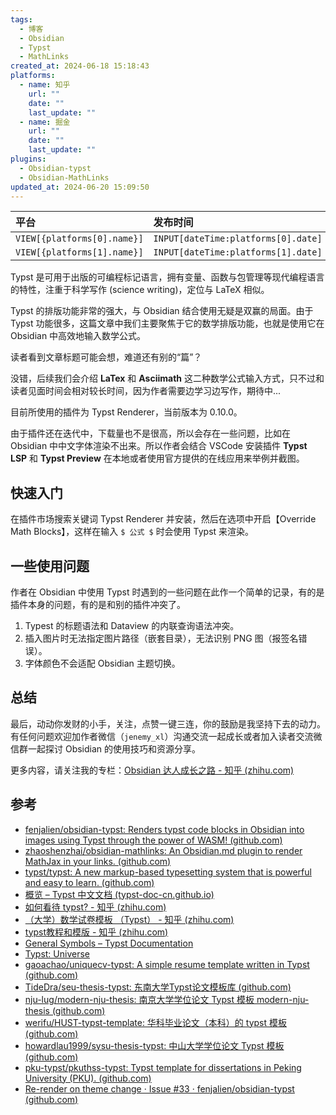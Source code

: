```yaml
---
tags:
  - 博客
  - Obsidian
  - Typst
  - MathLinks
created_at: 2024-06-18 15:18:43
platforms:
  - name: 知乎
    url: ""
    date: ""
    last_update: ""
  - name: 掘金
    url: ""
    date: ""
    last_update: ""
plugins:
  - Obsidian-typst
  - Obsidian-MathLinks
updated_at: 2024-06-20 15:09:50
---
```


| 平台                          | 发布时间                                | 更新时间                                       | 文章地址                           |
| :-------------------------- | :---------------------------------- | :----------------------------------------- | :----------------------------- |
| `VIEW[{platforms[0].name}]` | `INPUT[dateTime:platforms[0].date]` | `INPUT[dateTime:platforms[0].last_update]` | `INPUT[text:platforms[0].url]` |
| `VIEW[{platforms[1].name}]` | `INPUT[dateTime:platforms[1].date]` | `INPUT[dateTime:platforms[1].last_update]` | `INPUT[text:platforms[1].url]` |

Typst 是可用于出版的可编程标记语言，拥有变量、函数与包管理等现代编程语言的特性，注重于科学写作 (science writing)，定位与 LaTeX 相似。

Typst 的排版功能非常的强大，与 Obsidian 结合使用无疑是双赢的局面。由于 Typst 功能很多，这篇文章中我们主要聚焦于它的数学排版功能，也就是使用它在 Obsidian 中高效地输入数学公式。

读者看到文章标题可能会想，难道还有别的“篇”？

没错，后续我们会介绍 **LaTex** 和 **Asciimath** 这二种数学公式输入方式，只不过和读者见面时间会相对较长时间，因为作者需要边学习边写作，期待中...

目前所使用的插件为 Typst Renderer，当前版本为 0.10.0。

由于插件还在迭代中，下载量也不是很高，所以会存在一些问题，比如在 Obsidian 中中文字体渲染不出来。所以作者会结合 VSCode 安装插件 **Typst LSP** 和 **Typst Preview** 在本地或者使用官方提供的在线应用来举例并截图。

## 快速入门

在插件市场搜索关键词 Typst Renderer 并安装，然后在选项中开启【Override Math Blocks】，这样在输入 `$ 公式 $` 时会使用 Typst 来渲染。

## 一些使用问题

作者在 Obsidian 中使用 Typst 时遇到的一些问题在此作一个简单的记录，有的是插件本身的问题，有的是和别的插件冲突了。

1. Typest 的标题语法和 Dataview 的内联查询语法冲突。
2. 插入图片时无法指定图片路径（嵌套目录），无法识别 PNG 图（报签名错误）。
3. 字体颜色不会适配 Obsidian 主题切换。

## 总结

最后，动动你发财的小手，关注，点赞一键三连，你的鼓励是我坚持下去的动力。有任何问题欢迎加作者微信（`jenemy_xl`）沟通交流一起成长或者加入读者交流微信群一起探讨 Obsidian 的使用技巧和资源分享。

更多内容，请关注我的专栏：[Obsidian 达人成长之路 - 知乎 (zhihu.com)](https://www.zhihu.com/column/c_1776563728286670848)

## 参考

- [fenjalien/obsidian-typst: Renders typst code blocks in Obsidian into images using Typst through the power of WASM! (github.com)](https://github.com/fenjalien/obsidian-typst)
- [zhaoshenzhai/obsidian-mathlinks: An Obsidian.md plugin to render MathJax in your links. (github.com)](https://github.com/zhaoshenzhai/obsidian-mathlinks)
- [typst/typst: A new markup-based typesetting system that is powerful and easy to learn. (github.com)](https://github.com/typst/typst)
- [概览 – Typst 中文文档 (typst-doc-cn.github.io)](https://typst-doc-cn.github.io/docs/)
- [如何看待 typst? - 知乎 (zhihu.com)](https://www.zhihu.com/question/591143170/answer/3304601296)
- [（大学）数学试卷模板 （Typst） - 知乎 (zhihu.com)](https://zhuanlan.zhihu.com/p/688745925)
- [typst教程和模版 - 知乎 (zhihu.com)](https://www.zhihu.com/column/c_1663858318866124801)
- [General Symbols – Typst Documentation](https://typst.app/docs/reference/symbols/sym/)
- [Typst: Universe](https://typst.app/universe)
- [gaoachao/uniquecv-typst: A simple resume template written in Typst (github.com)](https://github.com/gaoachao/uniquecv-typst)
- [TideDra/seu-thesis-typst: 东南大学Typst论文模板库 (github.com)](https://github.com/TideDra/seu-thesis-typst/)
- [nju-lug/modern-nju-thesis: 南京大学学位论文 Typst 模板 modern-nju-thesis (github.com)](https://github.com/nju-lug/modern-nju-thesis)
- [werifu/HUST-typst-template: 华科毕业论文（本科）的 typst 模板 (github.com)](https://github.com/werifu/HUST-typst-template)
- [howardlau1999/sysu-thesis-typst: 中山大学学位论文 Typst 模板 (github.com)](https://github.com/howardlau1999/sysu-thesis-typst)
- [pku-typst/pkuthss-typst: Typst template for dissertations in Peking University (PKU). (github.com)](https://github.com/pku-typst/pkuthss-typst)
- [Re-render on theme change · Issue #33 · fenjalien/obsidian-typst (github.com)](https://github.com/fenjalien/obsidian-typst/issues/33)